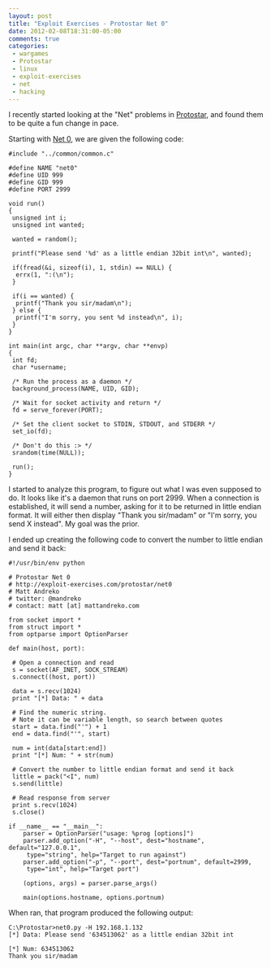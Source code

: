 ```yaml
---
layout: post
title: "Exploit Exercises - Protostar Net 0"
date: 2012-02-08T18:31:00-05:00
comments: true
categories:
 - wargames
 - Protostar
 - linux
 - exploit-exercises
 - net
 - hacking
---
```


I recently started looking at the "Net" problems in [Protostar](http://exploit-exercises.com/protostar), and found them to be quite a fun change in pace. 

Starting with [Net 0](http://exploit-exercises.com/protostar/net0), we are given the following code: 

```
#include "../common/common.c"

#define NAME "net0"
#define UID 999
#define GID 999
#define PORT 2999

void run()
{
 unsigned int i;
 unsigned int wanted;

 wanted = random();

 printf("Please send '%d' as a little endian 32bit int\n", wanted);

 if(fread(&i, sizeof(i), 1, stdin) == NULL) {
  errx(1, ":(\n");
 }

 if(i == wanted) {
  printf("Thank you sir/madam\n");
 } else {
  printf("I'm sorry, you sent %d instead\n", i);
 }
}

int main(int argc, char **argv, char **envp)
{
 int fd;
 char *username;

 /* Run the process as a daemon */
 background_process(NAME, UID, GID); 

 /* Wait for socket activity and return */
 fd = serve_forever(PORT);

 /* Set the client socket to STDIN, STDOUT, and STDERR */
 set_io(fd);

 /* Don't do this :> */
 srandom(time(NULL));

 run();
}
```

I started to analyze this program, to figure out what I was even supposed to do.  It looks like it's a daemon that runs on port 2999.  When a connection is established, it will send a number, asking for it to be returned in little endian format.  It will either then display "Thank you sir/madam" or "I'm sorry, you send X instead".  My goal was the prior. 

I ended up creating the following code to convert the number to little endian and send it back: 

```
#!/usr/bin/env python

# Protostar Net 0
# http://exploit-exercises.com/protostar/net0
# Matt Andreko
# twitter: @mandreko
# contact: matt [at] mattandreko.com

from socket import *
from struct import *
from optparse import OptionParser

def main(host, port):

 # Open a connection and read
 s = socket(AF_INET, SOCK_STREAM)
 s.connect((host, port))

 data = s.recv(1024)
 print "[*] Data: " + data

 # Find the numeric string.
 # Note it can be variable length, so search between quotes
 start = data.find("'") + 1
 end = data.find("'", start)

 num = int(data[start:end])
 print "[*] Num: " + str(num)

 # Convert the number to little endian format and send it back
 little = pack("<I", num)
 s.send(little)

 # Read response from server
 print s.recv(1024)
 s.close()

if __name__ == "__main__":
    parser = OptionParser("usage: %prog [options]")
    parser.add_option("-H", "--host", dest="hostname", default="127.0.0.1", 
     type="string", help="Target to run against")
    parser.add_option("-p", "--port", dest="portnum", default=2999, 
     type="int", help="Target port")

    (options, args) = parser.parse_args()
    
    main(options.hostname, options.portnum)
```

When ran, that program produced the following output: 

```
C:\Protostar>net0.py -H 192.168.1.132
[*] Data: Please send '634513062' as a little endian 32bit int

[*] Num: 634513062
Thank you sir/madam
```


